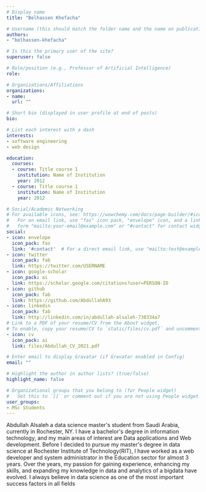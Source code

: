 ```yaml
---
# Display name
title: "Belhassen Khefacha"

# Username (this should match the folder name and the name on publications)
authors:
- "belhassen-khefacha"

# Is this the primary user of the site?
superuser: false

# Role/position (e.g., Professor of Artificial Intelligence)
role:

# Organizations/Affiliations
organizations:
- name: 
  url: ""

# Short bio (displayed in user profile at end of posts)
bio: 

# List each interest with a dash
interests:
- software engineering
- web design

education:
  courses:
  - course: Title course 1
    institution: Name of Institution
    year: 2012
  - course: Title course 1
    institution: Name of Institution
    year: 2012

# Social/Academic Networking
# For available icons, see: https://wowchemy.com/docs/page-builder/#icons
#   For an email link, use "fas" icon pack, "envelope" icon, and a link in the
#   form "mailto:your-email@example.com" or "#contact" for contact widget.
social:
- icon: envelope
  icon_pack: fas
  link: '#contact'  # For a direct email link, use "mailto:test@example.org".
- icon: twitter
  icon_pack: fab
  link: https://twitter.com/USERNAME
- icon: google-scholar
  icon_pack: ai
  link: https://scholar.google.com/citations?user=PERSON-ID
- icon: github
  icon_pack: fab
  link: https://github.com/AbdullahA93
- icon: linkedin
  icon_pack: fab
  link: http://linkedin.com/in/abdullah-alsaleh-730334a7
# Link to a PDF of your resume/CV from the About widget.
# To enable, copy your resume/CV to `static/files/cv.pdf` and uncomment the lines below.
- icon: cv
  icon_pack: ai
  link: files/Abdullah_CV_2021.pdf

# Enter email to display Gravatar (if Gravatar enabled in Config)
email: ""

# Highlight the author in author lists? (true/false)
highlight_name: false

# Organizational groups that you belong to (for People widget)
#   Set this to `[]` or comment out if you are not using People widget.
user_groups: 
- MSc Students
---
```


Abdullah Alsaleh a data science master's student from Saudi Arabia, currently in Rochester, NY.
I have a bachelor's degree in information technology, and my main areas of interest are Data applications and Web development. Before I decided to pursue my master's degree in data science at Rochester Institute of Technology(RIT), I have worked as a web developer and system administrator in the Education sector for almost 3 years.
Over the years, my passion for gaining experience, enhancing my skills, and expanding my knowledge in data and analytics of a bigdata have evolved. I always believe in data science as one of the most important success factors in all fields
